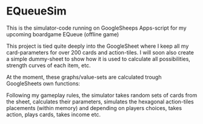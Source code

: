 # EQueueSim
This is the simulator-code running on GoogleSheeps Apps-script for my upcoming boardgame EQueue (offline game)

This project is tied quite deeply into the GoogleSheet where I keep all my card-parameters for over 200 cards and action-tiles.
I will soon also create a simple dummy-sheet to show how it is used to calculate all possibilities, strength curves of each item, etc.

At the moment, these graphs/value-sets are calculated trough GoogleSheets own functions:

Following my gameplay rules, the simulator takes random sets of cards from the sheet, calculates their parameters, simulates 
the hexagonal action-tiles placements (within memory) and depending on players choices, takes action, plays cards, takes 
income etc.
